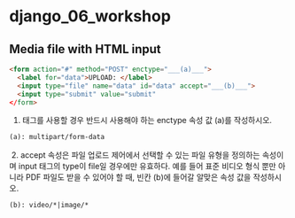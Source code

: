 # django_06_workshop



## Media file with HTML input

```html
<form action="#" method="POST" enctype="___(a)___">
  <label for="data">UPLOAD: </label>
  <input type="file" name="data" id="data" accept="___(b)___">
  <input type="submit" value="submit"
</form>
```



1. 태그를 사용할 경우 반드시 사용해야 하는 enctype 속성 값 (a)를 작성하시오.

```html
(a): multipart/form-data
```

​	2. accept 속성은 파일 업로드 제어에서 선택할 수 있는 파일 유형을 정의하는 속성이 며 input 태그의 type이 file일 경우에만 유효하다. 예를 들어 표준 비디오 형식 뿐만 아니라 PDF 파일도 받을 수 있어야 할 때, 빈칸 (b)에 들어갈 알맞은 속성 값을 작성하시오.

```html
(b): video/*|image/*
```

